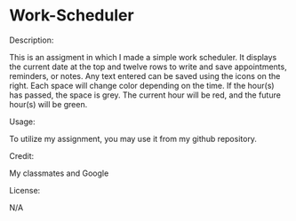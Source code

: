 # Work-Scheduler

Description: 

This is an assigment in which I made a simple work scheduler. It displays the current date at the top and twelve rows to write and save appointments, reminders, or notes. Any text entered can be saved using the icons on the right. Each space will change color depending on the time. If the hour(s) has passed, the space is grey. The current hour will be red, and the future hour(s) will be green.

Usage:

To utilize my assignment, you may use it from my github repository.

Credit:

My classmates and Google

License:

N/A
